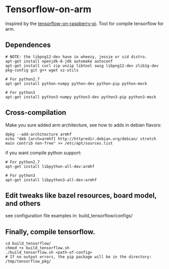 # Tensorflow-on-arm

Inspired by the [tensorflow-on-raspberry-pi](https://github.com/samjabrahams/tensorflow-on-raspberry-pi).
Tool for compile tensorflow for arm.

## Dependences
```shell
# NOTE: the libpng12-dev have in wheezy, jessie or sid distro.
apt-get install openjdk-8-jdk automake autoconf
apt-get install curl zip unzip libtool swig libpng12-dev zlib1g-dev pkg-config git g++ wget xz-utils

# For python2.7
apt-get install python-numpy python-dev python-pip python-mock

# For python3
apt-get install python3-numpy python3-dev python3-pip python3-mock
```

## Cross-compilation
Make you sure added arm architecture, see how to adds in debian flavors:
```shell
dpkg --add-architecture armhf
echo "deb [arch=armhf] http://httpredir.debian.org/debian/ stretch main contrib non-free" >> /etc/apt/sources.list
```
if you want compile python support:
```shell
# For python2.7
apt-get install libpython-all-dev:armhf

# For python3
apt-get install libpython3-all-dev:armhf
```

## Edit tweaks like bazel resources, board model, and others
see configuration file examples in: build_tensorflow/configs/

## Finally, compile tensorflow.
```shell
cd build_tensorflow/
chmod +x build_tensorflow.sh
./build_tensorflow.sh <path-of-config>
# If no output errors, the pip package will be in the directory: /tmp/tensorflow_pkg/
```
